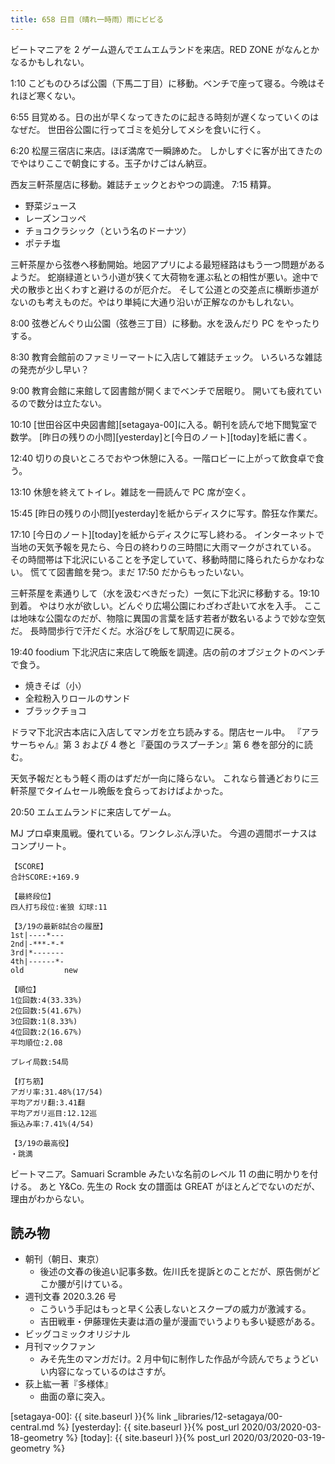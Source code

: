 ```yaml
---
title: 658 日目（晴れ一時雨）雨にビビる
---
```


ビートマニアを 2 ゲーム遊んでエムエムランドを来店。RED ZONE がなんとかなるかもしれない。

1:10 こどものひろば公園（下馬二丁目）に移動。ベンチで座って寝る。今晩はそれほど寒くない。

6:55 目覚める。日の出が早くなってきたのに起きる時刻が遅くなっていくのはなぜだ。
世田谷公園に行ってゴミを処分してメシを食いに行く。

6:20 松屋三宿店に来店。ほぼ満席で一瞬諦めた。
しかしすぐに客が出てきたのでやはりここで朝食にする。玉子かけごはん納豆。

西友三軒茶屋店に移動。雑誌チェックとおやつの調達。
7:15 精算。

* 野菜ジュース
* レーズンコッペ
* チョコクラシック（という名のドーナツ）
* ポテチ塩

三軒茶屋から弦巻へ移動開始。地図アプリによる最短経路はもう一つ問題があるようだ。
蛇崩緑道という小道が狭くて大荷物を運ぶ私との相性が悪い。途中で犬の散歩と出くわすと避けるのが厄介だ。
そして公道との交差点に横断歩道がないのも考えものだ。やはり単純に大通り沿いが正解なのかもしれない。

8:00 弦巻どんぐり山公園（弦巻三丁目）に移動。水を汲んだり PC をやったりする。

8:30 教育会館前のファミリーマートに入店して雑誌チェック。
いろいろな雑誌の発売が少し早い？

9:00 教育会館に来館して図書館が開くまでベンチで居眠り。
開いても疲れているので数分は立たない。

10:10 [世田谷区中央図書館][setagaya-00]に入る。朝刊を読んで地下閲覧室で数学。
[昨日の残りの小問][yesterday]と[今日のノート][today]を紙に書く。

12:40 切りの良いところでおやつ休憩に入る。一階ロビーに上がって飲食卓で食う。

13:10 休憩を終えてトイレ。雑誌を一冊読んで PC 席が空く。

15:45 [昨日の残りの小問][yesterday]を紙からディスクに写す。酔狂な作業だ。

17:10 [今日のノート][today]を紙からディスクに写し終わる。
インターネットで当地の天気予報を見たら、今日の終わりの三時間に大雨マークがされている。
その時間帯は下北沢にいることを予定していて、移動時間に降られたらかなわない。
慌てて図書館を発つ。まだ 17:50 だからもったいない。

三軒茶屋を素通りして（水を汲むべきだった）一気に下北沢に移動する。19:10 到着。
やはり水が欲しい。どんぐり広場公園にわざわざ赴いて水を入手。
ここは地味な公園なのだが、物陰に異国の言葉を話す若者が数名いるようで妙な空気だ。
長時間歩行で汗だくだ。水浴びをして駅周辺に戻る。

19:40 foodium 下北沢店に来店して晩飯を調達。店の前のオブジェクトのベンチで食う。

* 焼きそば（小）
* 全粒粉入りロールのサンド
* ブラックチョコ

ドラマ下北沢古本店に入店してマンガを立ち読みする。閉店セール中。
『アラサーちゃん』第 3 および 4 巻と『憂国のラスプーチン』第 6 巻を部分的に読む。

天気予報だともう軽く雨のはずだが一向に降らない。
これなら普通どおりに三軒茶屋でタイムセール晩飯を食らっておけばよかった。

20:50 エムエムランドに来店してゲーム。

MJ プロ卓東風戦。優れている。ワンクレぶん浮いた。
今週の週間ボーナスはコンプリート。

```text
【SCORE】
合計SCORE:+169.9

【最終段位】
四人打ち段位:雀狼 幻球:11

【3/19の最新8試合の履歴】
1st|----*---
2nd|-***-*-*
3rd|*-------
4th|------*-
old         new

【順位】
1位回数:4(33.33%)
2位回数:5(41.67%)
3位回数:1(8.33%)
4位回数:2(16.67%)
平均順位:2.08

プレイ局数:54局

【打ち筋】
アガリ率:31.48%(17/54)
平均アガリ翻:3.41翻
平均アガリ巡目:12.12巡
振込み率:7.41%(4/54)

【3/19の最高役】
・跳満
```

ビートマニア。Samuari Scramble みたいな名前のレベル 11 の曲に明かりを付ける。
あと Y&Co. 先生の Rock 女の譜面は GREAT がほとんどでないのだが、理由がわからない。

## 読み物

* 朝刊（朝日、東京）
  * 後述の文春の後追い記事多数。佐川氏を提訴とのことだが、原告側がどこか腰が引けている。
* 週刊文春 2020.3.26 号
  * こういう手記はもっと早く公表しないとスクープの威力が激減する。
  * 吉田戦車・伊藤理佐夫妻は酒の量が漫画でいうよりも多い疑惑がある。
* ビッグコミックオリジナル
* 月刊マックファン
  * みそ先生のマンガだけ。2 月中旬に制作した作品が今読んでちょうどいい内容になっているのはさすが。
* 荻上紘一著『多様体』
  * 曲面の章に突入。

[setagaya-00]: {{ site.baseurl }}{% link _libraries/12-setagaya/00-central.md %}
[yesterday]: {{ site.baseurl }}{% post_url 2020/03/2020-03-18-geometry %}
[today]: {{ site.baseurl }}{% post_url 2020/03/2020-03-19-geometry %}
